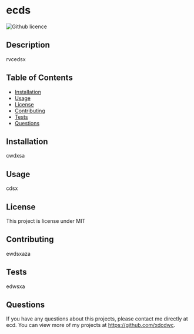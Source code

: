 # ecds
![Github licence](http://img.shields.io/badge/license-MIT-blue.svg)
    
## Description 
rvcedsx

## Table of Contents
* [Installation](#installation)
* [Usage](#usage)
* [License](#license)
* [Contributing](#contributing)
* [Tests](#tests)
* [Questions](#questions)
    
## Installation 
cwdxsa

## Usage 
cdsx

## License 
This project is license under MIT

## Contributing 
ewdsxaza

## Tests
edwsxa

## Questions
If you have any questions about this projects, please contact me directly at ecd. 
You can view more of my projects at https://github.com/xdcdwc.
